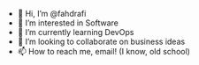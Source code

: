 - 👋 Hi, I’m @fahdrafi
- 👀 I’m interested in Software
- 🌱 I’m currently learning DevOps
- 💞️ I’m looking to collaborate on business ideas
- 📫 How to reach me, email! (I know, old school)

<!---
fahdrafi/fahdrafi is a ✨ special ✨ repository because its `README.md` (this file) appears on your GitHub profile.
You can click the Preview link to take a look at your changes.
--->
